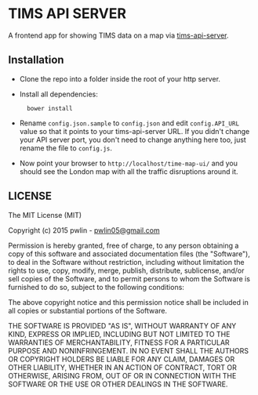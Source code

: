 TIMS API SERVER
===============

A frontend app for showing TIMS data on a map via [tims-api-server](https://github.com/pwlin/tims-api-server).

Installation
------------
- Clone the repo into a folder inside the root of your http server.
- Install all dependencies:

        bower install
- Rename `config.json.sample` to `config.json` and edit `config.API_URL` value so that it points to your tims-api-server URL. If you didn't change your API server port, you don't need to change anything here too, just rename the file to `config.js`. 
- Now point your browser to `http://localhost/time-map-ui/` and you should see the London map with all the traffic disruptions around it.

LICENSE
--------
The MIT License (MIT)

Copyright (c) 2015 pwlin - pwlin05@gmail.com

Permission is hereby granted, free of charge, to any person obtaining a copy of
this software and associated documentation files (the "Software"), to deal in
the Software without restriction, including without limitation the rights to
use, copy, modify, merge, publish, distribute, sublicense, and/or sell copies of
the Software, and to permit persons to whom the Software is furnished to do so,
subject to the following conditions:

The above copyright notice and this permission notice shall be included in all
copies or substantial portions of the Software.

THE SOFTWARE IS PROVIDED "AS IS", WITHOUT WARRANTY OF ANY KIND, EXPRESS OR
IMPLIED, INCLUDING BUT NOT LIMITED TO THE WARRANTIES OF MERCHANTABILITY, FITNESS
FOR A PARTICULAR PURPOSE AND NONINFRINGEMENT. IN NO EVENT SHALL THE AUTHORS OR
COPYRIGHT HOLDERS BE LIABLE FOR ANY CLAIM, DAMAGES OR OTHER LIABILITY, WHETHER
IN AN ACTION OF CONTRACT, TORT OR OTHERWISE, ARISING FROM, OUT OF OR IN
CONNECTION WITH THE SOFTWARE OR THE USE OR OTHER DEALINGS IN THE SOFTWARE.

